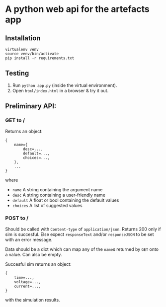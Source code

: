 # A python web api for the artefacts app

## Installation

```
virtualenv venv
source venv/bin/activate
pip install -r requirements.txt
```

## Testing

1. Run `python app.py` (inside the virtual environment).
2. Open `html/index.html` in a browser & try it out.

## Preliminary API:

### GET to /

Returns an object:
```
{
    name={
        desc=...,
        default=...,
        choices=...,
    },
    ...
}
```
where
- `name` A string containing the argument name
- `desc` A string containing a user-friendly name
- `default` A float or bool containing the default values
- `choices` A list of suggested values

### POST to /

Should be called with `Content-type` of `application/json`.
Returns 200 only if sim is succesful.
Else expect `responseText` and/or `responseJSON` to be set with an error message.

Data should be a dict which can map any of the `name`s returned by `GET` onto a value.
Can also be empty.

Succesful sim returns an object:
```
{
    time=...,
    voltage=...,
    current=...,
}
```
with the simulation results.
